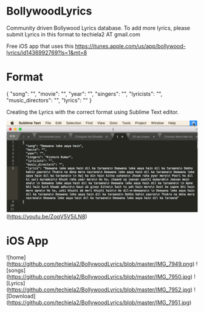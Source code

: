 # BollywoodLyrics
Community driven Bollywood Lyrics database. To add more lyrics, please submit Lyrics in this format to techiela2 AT gmail.com

Free iOS app that uses this
https://itunes.apple.com/us/app/bollywood-lyrics/id1436992769?ls=1&mt=8

# Format 
  {
    "song": "",
    "movie": "",
    "year": "",
    "singers": "",
    "lyricists": "",
    "music_directors": "",
    "lyrics": ""
  }

Creating the Lyrics with the correct format using Sublime Text editor.

![Lyrics Formatting](screenshot.png)(https://youtu.be/ZoqV5V5jLN8)

# iOS App

![home] (https://github.com/techiela2/BollywoodLyrics/blob/master/IMG_7949.png)
![songs] (https://github.com/techiela2/BollywoodLyrics/blob/master/IMG_7950.jpg)
![Lyrics] (https://github.com/techiela2/BollywoodLyrics/blob/master/IMG_7952.jpg)
![Download] (https://github.com/techiela2/BollywoodLyrics/blob/master/IMG_7951.jpg)

